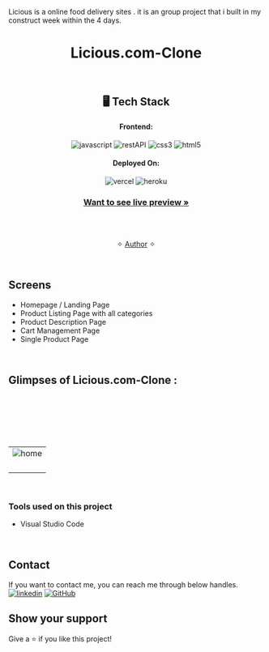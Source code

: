 
Licious is a online food delivery sites . it is an group project that i built in my construct week within the 4 days.

<h1 align="center">Licious.com-Clone</h1>

<br />

<h2 align="center">🖥️ Tech Stack</h2>


<h4 align="center">Frontend:</h4>

<p align="center">
  <img src="https://img.shields.io/badge/JavaScript-323330?style=for-the-badge&logo=javascript&logoColor=F7DF1E" alt="javascript" />
  <img src="https://img.shields.io/badge/Rest_API-02303A?style=for-the-badge&logo=react-router&logoColor=white" alt="restAPI" />
  <img src="https://img.shields.io/badge/CSS3-1572B6?style=for-the-badge&logo=css3&logoColor=white" alt="css3" />
  <img src="https://img.shields.io/badge/HTML5-E34F26?style=for-the-badge&logo=html5&logoColor=white" alt="html5" />
</p>


<h4 align="center">Deployed On:</h4>

<p align="center">
  <img src="https://img.shields.io/badge/Netlify-00C7B7?style=for-the-badge&logo=netlify&logoColor=white" alt="vercel" />
  <img src="https://img.shields.io/badge/vercel-430098?style=for-the-badge&logo=vercel&logoColor=white" alt="heroku" />
</p>



<h3 align="center"><a href="https://starlit-gumption-871ca8.netlify.app/"><strong>Want to see live preview »</strong></a></h3>
<br />

<p align="center">
  <br />&#10023;
  <a href="#Contact">Author</a> &#10023;
</p>

<br />

## Screens 
- Homepage / Landing Page
- Product Listing Page with all categories
- Product Description Page
- Cart Management Page
- Single Product Page


<br />


## Glimpses of Licious.com-Clone :
<table>
  <tr>
    <td><img src="https://
https://i.ibb.co/9vNZ25x/l1.png"  alt="home" /></td>
  </tr>
  <br/>
  <tr>
    <td><img src="https://i.ibb.co/cXH2g7Y/l2.png"  alt="" /></td>
  </tr>
  <br/>
  <tr>
    <td><img src="https://i.ibb.co/ftkM6Gs/l3.png"  alt="" /></td>
  </tr>
  <br/>
   <tr>
    <td><img src="https://i.ibb.co/1LpGcTc/l4.png"   alt="" /></td>
  </tr>
  <br/>
  <tr>
    <td><img src="https://i.ibb.co/mzFpVHq/l5.png"  alt="" /></td>
  </tr>
  <br/>

</table>

<br />


### Tools used on this project

- Visual Studio Code

<br />



## Contact

If you want to contact me, you can reach me through below handles. <br />
[![linkedin](https://img.shields.io/badge/Aditya_Anand-0077B5?style=for-the-badge&logo=linkedin&logoColor=white)](https://www.linkedin.com/in/aditya-anand-2b795a239/)
[![GitHub](https://img.shields.io/badge/Aditya_Anand-0077B5?style=for-the-badge&logo=Github&logoColor=white)](https://github.com/AdityaBr11/)




## Show your support

Give a ⭐️ if you like this project!


